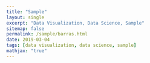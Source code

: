```yaml
---
title: "Sample"
layout: single
excerpt: "Data Visualization, Data Science, Sample"
sitemap: false
permalink: /sample/barras.html
date: 2019-03-04
tags: [data visualization, data science, sample]
mathjax: "true"
---
```


<html lang="en">
<head>
	<meta charset="UTF-8">
	<title>Barras v5</title>
	<script src="https://d3js.org/d3.v5.min.js"></script>
	<style>
		.bar {
			fill: steelblue;
		}

		.bar:hover {
			fill: brown;
		}
	</style>
</head>
<body>
	<div id="chart"></div>
	<script type="text/javascript">
		var margin = {top: 20, right: 0, bottom: 30, left: 60}, // dimensiones
			chartWidth = 960,
			chartHeight = 500,
			width = chartWidth - margin.left - margin.right,
			height = chartHeight - margin.top - margin.bottom;
		//
		var svg = d3.select("#chart") // seleccionamos html con id chart
					.append('svg') // svg para la visualizacion
					.attr('height', chartHeight)
					.attr('width', chartWidth)
					.append("g") // group
					.attr("transform", "translate(" + margin.left + "," + margin.top + ")");
		//
		var xScale = d3.scaleBand() // generamos escalas de las barras en v5
					.rangeRound([0, width])
					.padding(0.2); // separacion
		//
		var yScale = d3.scaleLinear() // escala linear en v5 para el eje y
					.rangeRound([height, 0]);
		//
		d3.csv("https://gist.githubusercontent.com/beayancan/6dfb28398c4d70d59995f34e06b3904b/raw/d2b43603be81992d36b3340a4e088f8af8a5736b/carreras.csv").then(data => { // tomamos los datos del csv de forma asincrona
		//
		xScale.domain(data.map(d => d.Run)); // les entregamos el dominio a las escalas según los datos
		yScale.domain([0, d3.max(data, d => +d.Speed)]).nice();
		//
		svg.selectAll("rect") // añadimos los datos generamos
			.data(data)
			.enter().append("rect") // utilizaremos rectangulos
			.attr("class", "bar") // para el estilo
			.attr("x", d => xScale(d.Run)) // entregamos los valores
			.attr("y", d => yScale(+d.Speed))
			.attr("width", xScale.bandwidth()) // posicion
			.attr("height", d => height - yScale(+d.Speed));
		//
		svg.append("g") // añadimos los ejes
			.attr("transform", "translate(0," + height + ")") // en la parte inferior
			.call(d3.axisBottom(xScale));
		//
		svg.append("text") // label para el eje
			.attr("transform", "translate (" + width/2 +"," + (height + 30) + ")")
			.style("font-size", "14px")
			.text("Carrera");
		//
		svg.append("g") // añadimos el eje y
			.call(d3.axisLeft(yScale))
			.append("text") // con su label
			.attr("fill", "#000")
			.attr("transform", "rotate(-90)") // lo rotamos
			.attr("x", -height/3)
			.attr("y", -margin.left*2/3)
			.style("font-size", "14px")
			.text("Velocidad");
		});
	</script>
</body>
</html>
